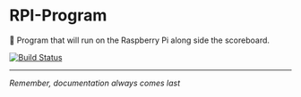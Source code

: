 # RPI-Program
🍇 Program that will run on the Raspberry Pi along side the scoreboard.

[![Build Status](https://travis-ci.org/goffstown-sports-app/RPI-Program.svg?branch=master)](https://travis-ci.org/goffstown-sports-app/RPI-Program)

---
_Remember, documentation always comes last_
